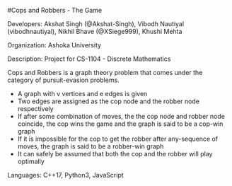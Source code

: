 #Cops and Robbers - The Game

Developers: Akshat Singh (@Akshat-Singh), Vibodh Nautiyal (vibodhnautiyal), Nikhil Bhave (@XSiege999), Khushi Mehta

Organization: Ashoka University

Description: Project for CS-1104 - Discrete Mathematics

Cops and Robbers is a graph theory problem that comes under the category of pursuit-evasion problems.

<ul>
	<li>A graph with v vertices and e edges is given</li>
	<li>Two edges are assigned as the cop node and the robber node respectively</li>
	<li>If after some combination of moves, the the cop node and robber node coincide, the cop wins the game and the graph is said to be a cop-win graph</li>
	<li>If it is impossible for the cop to get the robber after any-sequence of moves, the graph is said to be a robber-win graph</li>
	<li>It can safely be assumed that both the cop and the robber will play optimally</li>
</ul>

Languages: C++17, Python3, JavaScript


